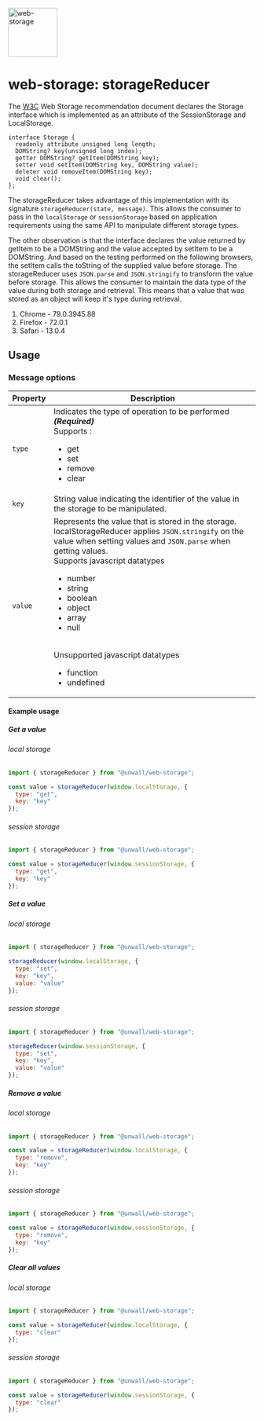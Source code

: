 <a href="https://github.com/unwall-io/web-storage" target="__blank"><img alt="web-storage" src="https://raw.githubusercontent.com/unwall-io/web-storage/master/logo.png" width="100" /></a>

# web-storage: storageReducer

The <a href="https://www.w3.org/TR/webstorage/">W3C</a> Web Storage recommendation document declares the Storage interface which is implemented as an attribute of the SessionStorage and LocalStorage.

```
interface Storage {
  readonly attribute unsigned long length;
  DOMString? key(unsigned long index);
  getter DOMString? getItem(DOMString key);
  setter void setItem(DOMString key, DOMString value);
  deleter void removeItem(DOMString key);
  void clear();
};
```

The storageReducer takes advantage of this implementation with its signature `storageReducer(state, message)`. This allows the consumer to pass in the `localStorage` or `sessionStorage` based on application requirements using the same API to manipulate different storage types.

The other observation is that the interface declares the value returned by getItem to be a DOMString and the value accepted by setItem to be a DOMString. And based on the testing performed on the following browsers, the setItem calls the toString of the supplied value before storage. The storageReducer uses `JSON.parse` and `JSON.stringify` to transform the value before storage. This allows the consumer to maintain the data type of the value during both storage and retrieval. This means that a value that was stored as an object will keep it's type during retrieval.

1. Chrome - 79.0.3945.88
2. Firefox - 72.0.1
3. Safari - 13.0.4

## Usage

### Message options

| Property | Description                                                                                                                                                                                                                                                                                                                                                                                        |
| -------- | -------------------------------------------------------------------------------------------------------------------------------------------------------------------------------------------------------------------------------------------------------------------------------------------------------------------------------------------------------------------------------------------------- |
| `type`   | Indicates the type of operation to be performed **_*(Required)*_** <br /> Supports :<ul><li>get</li><li>set</li><li>remove</li><li>clear</li></ul>                                                                                                                                                                                                                                                 |
| `key`    | String value indicating the identifier of the value in the storage to be manipulated.                                                                                                                                                                                                                                                                                                              |
| `value`  | Represents the value that is stored in the storage. localStorageReducer applies `JSON.stringify` on the value when setting values and `JSON.parse` when getting values. <br /> Supports javascript datatypes <ul><li>number</li><li>string</li><li>boolean</li><li>object</li><li>array</li><li>null</li></ul><br /> Unsupported javascript datatypes <ul><li>function</li><li>undefined</li></ul> |

#### Example usage

##### Get a value

###### local storage

```js
import { storageReducer } from "@unwall/web-storage";

const value = storageReducer(window.localStorage, {
  type: "get",
  key: "key"
});
```

###### session storage

```js
import { storageReducer } from "@unwall/web-storage";

const value = storageReducer(window.sessionStorage, {
  type: "get",
  key: "key"
});
```

##### Set a value

###### local storage

```js
import { storageReducer } from "@unwall/web-storage";

storageReducer(window.localStorage, {
  type: "set",
  key: "key",
  value: "value"
});
```

###### session storage

```js
import { storageReducer } from "@unwall/web-storage";

storageReducer(window.sessionStorage, {
  type: "set",
  key: "key",
  value: "value"
});
```

##### Remove a value

###### local storage

```js
import { storageReducer } from "@unwall/web-storage";

const value = storageReducer(window.localStorage, {
  type: "remove",
  key: "key"
});
```

###### session storage

```js
import { storageReducer } from "@unwall/web-storage";

const value = storageReducer(window.sessionStorage, {
  type: "remove",
  key: "key"
});
```

##### Clear all values

###### local storage

```js
import { storageReducer } from "@unwall/web-storage";

const value = storageReducer(window.localStorage, {
  type: "clear"
});
```

###### session storage

```js
import { storageReducer } from "@unwall/web-storage";

const value = storageReducer(window.sessionStorage, {
  type: "clear"
});
```
